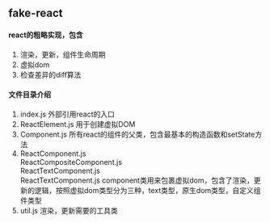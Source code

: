 ## fake-react

#### react的粗略实现，包含
1. 渲染，更新，组件生命周期
2. 虚拟dom
3. 检查差异的diff算法

#### 文件目录介绍
1. index.js 外部引用react的入口
2. ReactElement.js 用于创建虚拟DOM
3. Component.js 所有react的组件的父类，包含最基本的构造函数和setState方法
4. ReactComponent.js</br>
   ReactCompositeComponent.js</br>
   ReactTextComponent.js </br>
   ReactTextComponent.js component类用来包裹虚拟dom，包含了渲染，更新的逻辑，按照虚拟dom类型分为三种，text类型，原生dom类型，自定义组件类型
5. util.js 渲染，更新需要的工具类